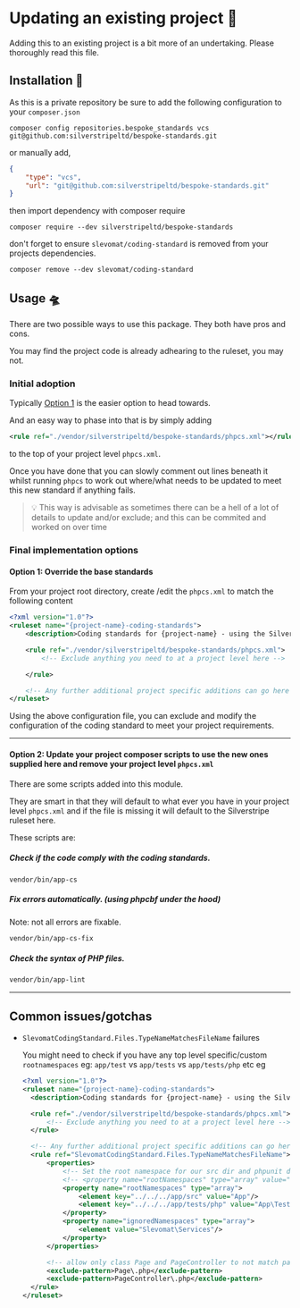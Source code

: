 # Updating an existing project 🚜

Adding this to an existing project is a bit more of an undertaking. Please thoroughly read this file.


## Installation 🧞
As this is a private repository be sure to add the following configuration to your `composer.json`

```shell
composer config repositories.bespoke_standards vcs git@github.com:silverstripeltd/bespoke-standards.git
```

or manually add,

```json
{
    "type": "vcs",
    "url": "git@github.com:silverstripeltd/bespoke-standards.git"
}
```

then import dependency with composer require

```shell
composer require --dev silverstripeltd/bespoke-standards
```


don't forget to ensure `slevomat/coding-standard` is removed from your projects dependencies.
```shell
composer remove --dev slevomat/coding-standard
```

## Usage 🛸

There are two possible ways to use this package. They both have pros and cons.

You may find the project code is already adhearing to the ruleset, you may not.

### Initial adoption

Typically [Option 1](#option-1-override-the-base-standards) is the easier option to head towards.

And an easy way to phase into that is by simply adding

```xml
<rule ref="./vendor/silverstripeltd/bespoke-standards/phpcs.xml"></rule>
```
to the top of your project level `phpcs.xml`.

Once you have done that you can slowly comment out lines beneath it whilst running `phpcs` to work out where/what needs to be updated to meet this new standard if anything fails.

> 💡 This way is advisable as sometimes there can be a hell of a lot of details to update and/or exclude; and this can be commited and worked on over time



### Final implementation options


#### Option 1: Override the base standards

From your project root directory, create /edit the `phpcs.xml` to match the following content

```xml
<?xml version="1.0"?>
<ruleset name="{project-name}-coding-standards">
    <description>Coding standards for {project-name} - using the Silverstripe Bespoke Coding Standard</description>

    <rule ref="./vendor/silverstripeltd/bespoke-standards/phpcs.xml">
        <!-- Exclude anything you need to at a project level here -->

    </rule>

    <!-- Any further additional project specific additions can go here if needed -->
</ruleset>
```

Using the above configuration file, you can exclude and modify the configuration
of the coding standard to meet your project requirements.

---

#### Option 2: Update your project composer scripts to use the new ones supplied here and remove your project level `phpcs.xml`

There are some scripts added into this module.

They are smart in that they will default to what ever you have in your project level `phpcs.xml` and if the file is missing it will default to the Silverstripe ruleset here.


These scripts are:


##### Check if the code comply with the coding standards.

   ```shell
   vendor/bin/app-cs
   ```

##### Fix errors automatically. (using phpcbf under the hood)
Note: not all errors are fixable.

   ```bash
   vendor/bin/app-cs-fix
   ```

##### Check the syntax of PHP files.

   ```bash
   vendor/bin/app-lint
   ```

---



## Common issues/gotchas

- `SlevomatCodingStandard.Files.TypeNameMatchesFileName` failures

  You might need to check if you have any top level specific/custom `rootnamespaces` eg: `app/test` vs `app/tests` vs `app/tests/php` etc
  eg
  ```xml
  <?xml version="1.0"?>
  <ruleset name="{project-name}-coding-standards">
    <description>Coding standards for {project-name} - using the Silverstripe Bespoke Coding Standard</description>

    <rule ref="./vendor/silverstripeltd/bespoke-standards/phpcs.xml">
        <!-- Exclude anything you need to at a project level here -->
    </rule>

    <!-- Any further additional project specific additions can go here if needed -->
    <rule ref="SlevomatCodingStandard.Files.TypeNameMatchesFileName">
        <properties>
            <!-- Set the root namespace for our src dir and phpunit dir. Please change these as required -->
            <!-- <property name="rootNamespaces" type="array" value="../../../app/src=>App,../../../app/tests=>App\Tests"/> -->
            <property name="rootNamespaces" type="array">
                <element key="../../../app/src" value="App"/>
                <element key="../../../app/tests/php" value="App\Tests" /> <!-- <-- CUSTOM PATH -->
            </property>
            <property name="ignoredNamespaces" type="array">
                <element value="Slevomat\Services"/>
            </property>
        </properties>

        <!-- allow only class Page and PageController to not match path -->
        <exclude-pattern>Page\.php</exclude-pattern>
        <exclude-pattern>PageController\.php</exclude-pattern>
    </rule>
  </ruleset>
  ```
